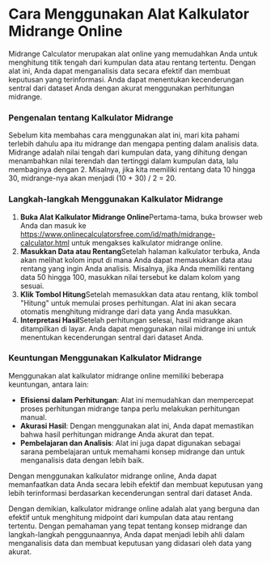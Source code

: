 Cara Menggunakan Alat Kalkulator Midrange Online
================================================

Midrange Calculator merupakan alat online yang memudahkan Anda untuk menghitung titik tengah dari kumpulan data atau rentang tertentu. Dengan alat ini, Anda dapat menganalisis data secara efektif dan membuat keputusan yang terinformasi. Anda dapat menentukan kecenderungan sentral dari dataset Anda dengan akurat menggunakan perhitungan midrange.

### Pengenalan tentang Kalkulator Midrange

Sebelum kita membahas cara menggunakan alat ini, mari kita pahami terlebih dahulu apa itu midrange dan mengapa penting dalam analisis data. Midrange adalah nilai tengah dari kumpulan data, yang dihitung dengan menambahkan nilai terendah dan tertinggi dalam kumpulan data, lalu membaginya dengan 2. Misalnya, jika kita memiliki rentang data 10 hingga 30, midrange-nya akan menjadi (10 + 30) / 2 = 20.

### Langkah-langkah Menggunakan Kalkulator Midrange

1. **Buka Alat Kalkulator Midrange Online**Pertama-tama, buka browser web Anda dan masuk ke <https://www.onlinecalculatorsfree.com/id/math/midrange-calculator.html> untuk mengakses kalkulator midrange online.
2. **Masukkan Data atau Rentang**Setelah halaman kalkulator terbuka, Anda akan melihat kolom input di mana Anda dapat memasukkan data atau rentang yang ingin Anda analisis. Misalnya, jika Anda memiliki rentang data 50 hingga 100, masukkan nilai tersebut ke dalam kolom yang sesuai.
3. **Klik Tombol Hitung**Setelah memasukkan data atau rentang, klik tombol "Hitung" untuk memulai proses perhitungan. Alat ini akan secara otomatis menghitung midrange dari data yang Anda masukkan.
4. **Interpretasi Hasil**Setelah perhitungan selesai, hasil midrange akan ditampilkan di layar. Anda dapat menggunakan nilai midrange ini untuk menentukan kecenderungan sentral dari dataset Anda.

### Keuntungan Menggunakan Kalkulator Midrange

Menggunakan alat kalkulator midrange online memiliki beberapa keuntungan, antara lain:

- **Efisiensi dalam Perhitungan**: Alat ini memudahkan dan mempercepat proses perhitungan midrange tanpa perlu melakukan perhitungan manual.
- **Akurasi Hasil**: Dengan menggunakan alat ini, Anda dapat memastikan bahwa hasil perhitungan midrange Anda akurat dan tepat.
- **Pembelajaran dan Analisis**: Alat ini juga dapat digunakan sebagai sarana pembelajaran untuk memahami konsep midrange dan untuk menganalisis data dengan lebih baik.

Dengan menggunakan kalkulator midrange online, Anda dapat memanfaatkan data Anda secara lebih efektif dan membuat keputusan yang lebih terinformasi berdasarkan kecenderungan sentral dari dataset Anda.

Dengan demikian, kalkulator midrange online adalah alat yang berguna dan efektif untuk menghitung midpoint dari kumpulan data atau rentang tertentu. Dengan pemahaman yang tepat tentang konsep midrange dan langkah-langkah penggunaannya, Anda dapat menjadi lebih ahli dalam menganalisis data dan membuat keputusan yang didasari oleh data yang akurat.
